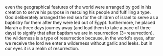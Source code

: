 even the geographical features of the world were arranged by god in his creation to serve his purpose in
rescuing his people and fulfilling a type. God deliberately arranged the red sea for the
children of israel to serve as a baptistry for them after they were led out of Egypt.
furthermore, he placed Marah a three days journey away (and lead them to take a pace of
three days) to signify that after baptism we are in resurrection (3=resurrection).
the wilderness is a type of resurrection because, in the world's eyes, after we receive
the lord we enter a wilderness without garlic and leeks. but in our eyes it is a realm of
resurrection.
